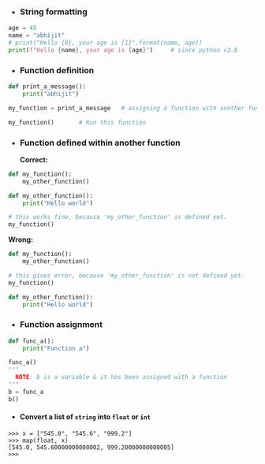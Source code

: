 
* ### String formatting
```py
age = 45
name = "abhijit"
# print("Hello {0}, your age is {1}".format(name, age))
print(f"Hello {name}, your age is {age}")     # since python v3.6
```
* ### Function definition
```py
def print_a_message():
    print("abhijit")

my_function = print_a_message 	# assigning a function with another function

my_function()		# Run this function
```

* ### Function defined within another function 
	**Correct:**
```py
def my_function():
	my_other_function()

def my_other_function():
	print("Hello world")

# this works fine, because 'my_other_function' is defined yet.
my_function()
```
	
  **Wrong:**
```py
def my_function():
	my_other_function()

# this gives error, because 'my_other_function' is not defined yet.
my_function()

def my_other_function():
	print("Hello world")
```
* ### Function assignment
```py
def func_a():
	print("Function a")

func_a()
"""
  NOTE: b is a variable & it has been assigned with a function
"""
b = func_a
b()
``` 
* #### Convert a list of `string` into `float` or `int`
```
>>> x = ["545.0", "545.6", "999.2"]
>>> map(float, x)
[545.0, 545.60000000000002, 999.20000000000005]
>>>
```
